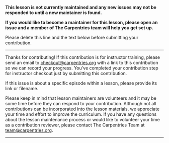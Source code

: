 **This lesson is not currently maintained and any new issues may not be responded to until a new maintainer is found.** 

**If you would like to become a maintainer for this lesson, please open an issue and a member of The Carpentries team will help you get set up.**

Please delete this line and the text below before submitting your contribution.

---

Thanks for contributing! If this contribution is for instructor training, please send an email to checkout@carpentries.org with a link to this contribution so we can record your progress. You’ve completed your contribution step for instructor checkout just by submitting this contribution.  

If this issue is about a specific episode within a lesson, please provide its link or filename.

Please keep in mind that lesson maintainers are volunteers and it may be some time before they can respond to your contribution. Although not all contributions can be incorporated into the lesson materials, we appreciate your time and effort to improve the curriculum.  If you have any questions about the lesson maintenance process or would like to volunteer your time as a contribution reviewer, please contact The Carpentries Team at team@carpentries.org.  

---
